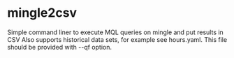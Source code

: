 mingle2csv
==========

Simple command liner to execute MQL queries on mingle and put results in CSV
Also supports historical data sets, for example see hours.yaml. This file should be provided with --qf option.

